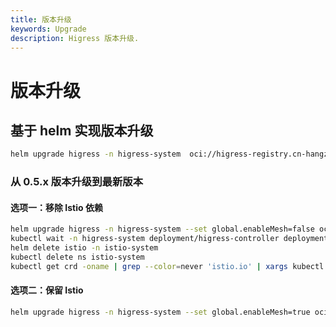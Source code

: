 ```yaml
---
title: 版本升级
keywords: Upgrade
description: Higress 版本升级.
---
```


# 版本升级

## 基于 helm 实现版本升级

```bash
helm upgrade higress -n higress-system  oci://higress-registry.cn-hangzhou.cr.aliyuncs.com/charts/higress
```

### 从 0.5.x 版本升级到最新版本

#### 选项一：移除 Istio 依赖

```bash
helm upgrade higress -n higress-system --set global.enableMesh=false oci://higress-registry.cn-hangzhou.cr.aliyuncs.com/charts/higress
kubectl wait -n higress-system deployment/higress-controller deployment/higress-gateway --for=condition=Available
helm delete istio -n istio-system
kubectl delete ns istio-system
kubectl get crd -oname | grep --color=never 'istio.io' | xargs kubectl delete
```

#### 选项二：保留 Istio

```bash
helm upgrade higress -n higress-system --set global.enableMesh=true oci://higress-registry.cn-hangzhou.cr.aliyuncs.com/charts/higress 
```
